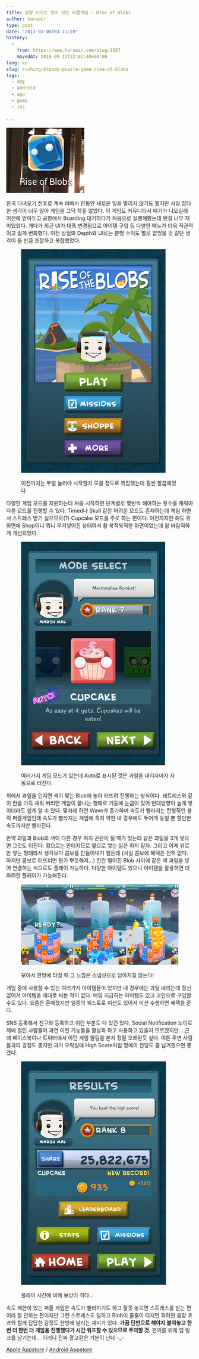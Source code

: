 ```yaml
---
title: 팡팡 터지는 맛이 있는 퍼즐게임 – Rise of Blobs
author: haruair
type: post
date: "2013-03-06T03:11:59"
history:
  - 
    from: https://www.haruair.com/blog/1567
    movedAt: 2018-09-13T22:02:40+00:00
lang: ko
slug: rushing-bloody-puzzle-game-rise-of-blobs
tags:
  - 리뷰
  - android
  - app
  - game
  - ios

---
```


![](icon.png)

한국 다녀오기 전후로 계속 바뻐서 한동안 새로운 일을 벌리지 않기도 했지만 사실 잡다한 생각이 너무 많아 게임을 그닥 하질 않았다. 이 게임도 커뮤니티서 얘기가 나오길래 이전에 받아두고 공항에서 Boarding 대기하다가 처음으로 실행해봤는데 왠걸 너무 재미있었다. 게다가 최근 UI가 대폭 변경됨으로 아이템 구입 등 다양한 메뉴가 더욱 직관적이고 쉽게 변화했다. 이전 상점의 Depth와 UI로는 분명 수익도 별로 없었을 것 같단 생각이 들 만큼 조잡하고 복잡했었다.



<figure>

![](Main.png)

<figcaption>이전까지는 무얼 눌러야 시작할지 모를 정도로 복잡했는데 훨씬 깔끔해졌다</figcaption></figure>

다양한 게임 모드를 지원하는데 처음 시작하면 단계별로 몇번씩 해야하는 횟수를 채워야 다른 모드를 진행할 수 있다. Timed나 Skull 같은 어려운 모드도 존재하는데 게임 하면서 스트레스 받기 싫으므로(?) Cupcake 모드를 주로 하는 편이다. 이전까지만 해도 위 화면에 Shop이니 뭐니 우겨넣어진 상태여서 참 북적북적한 화면이었는데 참 바람직하게 개선되었다.



<figure>

![](menu.png)

<figcaption>여러가지 게임 모드가 있는데 Auto로 표시된 것은 과일을 내리자마자 자동으로 터진다.</figcaption></figure>

위에서 과일을 던지면 색이 맞는 Blob에 놓아 터뜨려 진행하는 방식이다. 테트리스와 같이 칸을 가득 채워 버리면 게임이 끝나는 형태로 기둥에 눈금이 있어 반대방향이 높게 쌓이더라도 쉽게 알 수 있다. 몇차례 하면 Wave가 증가하며 속도가 빨라지는 전형적인 블럭 퍼즐게임인데 속도가 빨라지는 게임에 특히 약한 내 경우에도 두어개 놓칠 뿐 할만한 속도까지만 빨라진다.

만약 과일과 Blob의 색이 다른 경우 처치 곤란이 될 때가 있는데 같은 과일을 3개 쌓으면 그것도 터진다. 횡으로는 안터지므로 옆으로 쌓는 일은 하지 말자. 그리고 이게 위로만 쌓는 형태라서 생각보다 콤보를 만들어내기 힘든데 (사실 콤보에 혜택은 전혀 없다. 하지만 콤보로 터뜨리면 뭔가 뿌듯해져&#8230;) 한칸 떨어진 Blob 사이에 같은 색 과일을 넣어 연결하는 식으로도 플레이 가능하다. 다양한 아이템도 있으니 아이템을 활용하면 더 화려한 플레이가 가능해진다.



<figure>

![](Screenshot_2013-03-06-12-34-31.png)

<figcaption>모아서 한방에 터질 때 그 느낌은 스냅샷으로 담아지질 않는다!</figcaption></figure>

게임 중에 사용할 수 있는 여러가지 아이템들이 있지만 내 경우에는 과일 내리는데 정신 없어서 아이템을 제대로 써본 적이 없다. 매일 지급하는 아이템도 있고 코인으로 구입할 수도 있다. 요즘은 흔해졌지만 일종의 퀘스트로 미션도 있어서 미션 수행하면 혜택을 준다.

SNS 등록해서 친구와 등록하고 이런 부분도 다 있긴 있다. Social Notification 노이로제에 걸린 사람들이 과연 이런 기능들을 활성화 하고 사용하고 있을지 모르겠지만&#8230; 근래 페이스북이나 트위터에서 이런 게임 알림을 본지 정말 오래된듯 싶다. 여튼 주변 사람들과의 경쟁도 좋지만 과거 오락실에 High Score처럼 명예의 전당도 좀 남겨줬으면 좋겠다.



<figure>

![](Screenshot_2013-03-06-12-38-24.png)

<figcaption>플레이 시간에 비해 보상이 적다&#8230;</figcaption></figure>

속도 제한이 있는 퍼즐 게임은 속도가 빨라지기도 하고 잘못 놓으면 스트레스를 받는 편이라 잘 안하는 편이지만 그런 스트레스도 덜하고 Blob이 줄줄이 터지면 화려한 음향 효과와 함께 답답한 감정도 한방에 날리는 재미가 있다. **가끔 단판으로 해야지 붙여놓고 한번 더 한번 더 게임을 진행했다가 시간 워프할 수 있으므로 주의할 것.** 편의를 위해 앱 링크를 남기는데&#8230; 이러니 진짜 광고같은 기분이 난다 -_-

<a target="_blank" href="https://itunes.apple.com/us/app/rise-of-the-blobs/id529543591?mt=8">Apple Appstore</a> / <a target="_blank" href="https://play.google.com/store/apps/details?id=com.robotinvader.fooding&#038;hl=en">Android Appstore</a>
